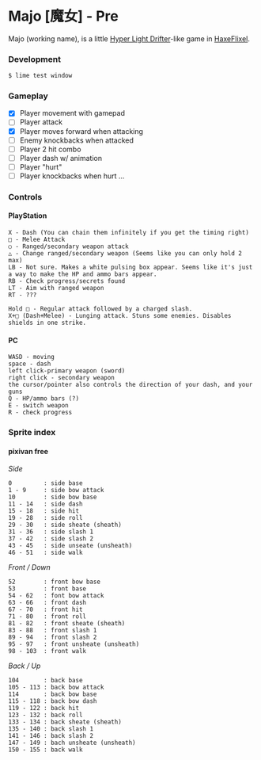 # Majo [魔女] - Pre

Majo (working name), is a little [Hyper Light Drifter](https://www.youtube.com/watch?v=nWufEJ1Ava0)-like game in [HaxeFlixel](https://haxeflixel.com/).

### Development

```bash
$ lime test window
```

### Gameplay

- [x] Player movement with gamepad
- [ ] Player attack
- [x] Player moves forward when attacking
- [ ] Enemy knockbacks when attacked
- [ ] Player 2 hit combo
- [ ] Player dash w/ animation
- [ ] Player "hurt"
- [ ] Player knockbacks when hurt
      ...

### Controls

#### PlayStation

```
X - Dash (You can chain them infinitely if you get the timing right)
□ - Melee Attack
○ - Ranged/secondary weapon attack
△ - Change ranged/secondary weapon (Seems like you can only hold 2 max)
LB - Not sure. Makes a white pulsing box appear. Seems like it's just a way to make the HP and ammo bars appear.
RB - Check progress/secrets found
LT - Aim with ranged weapon
RT - ???

Hold □ - Regular attack followed by a charged slash.
X+□ (Dash+Melee) - Lunging attack. Stuns some enemies. Disables shields in one strike.
```

#### PC

```
WASD - moving
space - dash
left click-primary weapon (sword)
right click - secondary weapon
the cursor/pointer also controls the direction of your dash, and your guns
Q - HP/ammo bars (?)
E - switch weapon
R - check progress
```

### Sprite index

#### pixivan free

_Side_

```
0         : side base
1 - 9     : side bow attack
10        : side bow base
11 - 14   : side dash
15 - 18   : side hit
19 - 28   : side roll
29 - 30   : side sheate (sheath)
31 - 36   : side slash 1
37 - 42   : side slash 2
43 - 45   : side unseate (unsheath)
46 - 51   : side walk
```

_Front / Down_

```
52        : front bow base
53        : front base
54 - 62   : font bow attack
63 - 66   : front dash
67 - 70   : front hit
71 - 80   : front roll
81 - 82   : front sheate (sheath)
83 - 88   : front slash 1
89 - 94   : front slash 2
95 - 97   : front unsheate (unsheath)
98 - 103  : front walk
```

_Back / Up_

```
104       : back base
105 - 113 : back bow attack
114       : back bow base
115 - 118 : back bow dash
119 - 122 : back hit
123 - 132 : back roll
133 - 134 : back sheate (sheath)
135 - 140 : back slash 1
141 - 146 : back slash 2
147 - 149 : bach unsheate (unsheath)
150 - 155 : back walk
```
